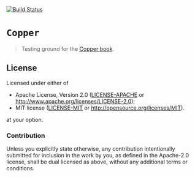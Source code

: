 [![Build Status][status]](https://travis-ci.org/japaric/cu)

[status]: https://travis-ci.org/japaric/cu.svg?branch=master

# `Copper`

> Testing ground for the [Copper book](http://japaric.github.io/copper/).

## License

Licensed under either of

- Apache License, Version 2.0 ([LICENSE-APACHE](LICENSE-APACHE) or
  http://www.apache.org/licenses/LICENSE-2.0);
- MIT license ([LICENSE-MIT](LICENSE-MIT) or http://opensource.org/licenses/MIT).

at your option.

### Contribution

Unless you explicitly state otherwise, any contribution intentionally submitted for inclusion in the
work by you, as defined in the Apache-2.0 license, shall be dual licensed as above, without any
additional terms or conditions.
